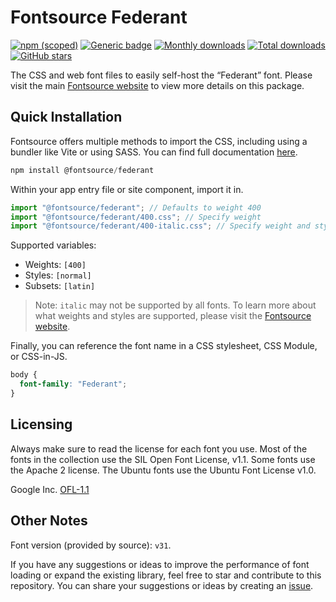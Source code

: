 # Fontsource Federant

[![npm (scoped)](https://img.shields.io/npm/v/@fontsource/federant?color=brightgreen)](https://www.npmjs.com/package/@fontsource/federant) [![Generic badge](https://img.shields.io/badge/fontsource-passing-brightgreen)](https://github.com/fontsource/fontsource) [![Monthly downloads](https://badgen.net/npm/dm/@fontsource/federant)](https://github.com/fontsource/fontsource) [![Total downloads](https://badgen.net/npm/dt/@fontsource/federant)](https://github.com/fontsource/fontsource) [![GitHub stars](https://img.shields.io/github/stars/fontsource/fontsource.svg?style=social&label=Star)](https://github.com/fontsource/fontsource/stargazers)

The CSS and web font files to easily self-host the “Federant” font. Please visit the main [Fontsource website](https://fontsource.org/fonts/federant) to view more details on this package.

## Quick Installation

Fontsource offers multiple methods to import the CSS, including using a bundler like Vite or using SASS. You can find full documentation [here](https://fontsource.org/docs/getting-started/introduction).

```javascript
npm install @fontsource/federant
```

Within your app entry file or site component, import it in.

```javascript
import "@fontsource/federant"; // Defaults to weight 400
import "@fontsource/federant/400.css"; // Specify weight
import "@fontsource/federant/400-italic.css"; // Specify weight and style
```

Supported variables:
- Weights: `[400]`
- Styles: `[normal]`
- Subsets: `[latin]`

> Note: `italic` may not be supported by all fonts. To learn more about what weights and styles are supported, please visit the [Fontsource website](https://fontsource.org/fonts/federant).

Finally, you can reference the font name in a CSS stylesheet, CSS Module, or CSS-in-JS.

```css
body {
  font-family: "Federant";
}
```

## Licensing
Always make sure to read the license for each font you use. Most of the fonts in the collection use the SIL Open Font License, v1.1. Some fonts use the Apache 2 license. The Ubuntu fonts use the Ubuntu Font License v1.0.

Google Inc.
[OFL-1.1](http://scripts.sil.org/OFL)

## Other Notes
Font version (provided by source): `v31`.

If you have any suggestions or ideas to improve the performance of font loading or expand the existing library, feel free to star and contribute to this repository. You can share your suggestions or ideas by creating an [issue](https://github.com/fontsource/fontsource/issues).